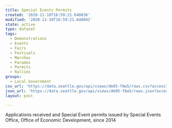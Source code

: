 ```yaml
---
title: Special Events Permits
created: '2020-11-10T16:59:21.640836'
modified: '2020-11-10T16:59:21.640842'
state: active
type: dataset
tags:
  - Demonstrations
  - Events
  - Fairs
  - Festivals
  - Marches
  - Parades
  - Permits
  - Rallies
groups:
  - Local Government
csv_url: 'https://data.seattle.gov/api/views/dm95-f8w5/rows.csv?accessType=DOWNLOAD'
json_url: 'https://data.seattle.gov/api/views/dm95-f8w5/rows.json?accessType=DOWNLOAD'
layout: post

---
```

Applications received and Special Event permits issued by Special Events Office, Office of Economic Development, since 2014
